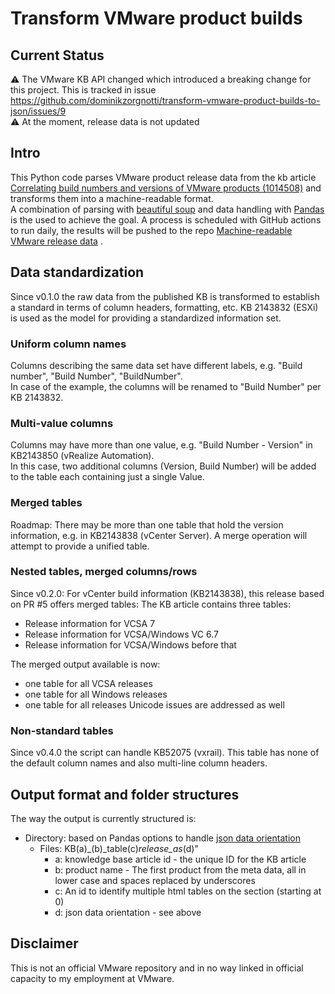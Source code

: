 # Transform VMware product builds

## Current Status
⚠️  The VMware KB API changed which introduced a breaking change for this project. This is tracked in issue https://github.com/dominikzorgnotti/transform-vmware-product-builds-to-json/issues/9  
⚠️ At the moment, release data is not updated

## Intro

This Python code parses VMware product release data from the kb
article [Correlating build numbers and versions of VMware products (1014508)](https://kb.vmware.com/s/article/1014508?lang=en_US)
and transforms them into a machine-readable format.  
A combination of parsing with [beautiful soup](https://www.crummy.com/software/BeautifulSoup/bs4/doc/) and data handling
with [Pandas](https://pandas.pydata.org/) is the used to achieve the goal. A process is scheduled with GitHub actions to
run daily, the results will be pushed to the
repo [Machine-readable VMware release data](https://github.com/dominikzorgnotti/vmware_product_releases_machine-readable)
.

## Data standardization

Since v0.1.0 the raw data from the published KB is transformed to establish a standard in terms of column headers,
formatting, etc. KB 2143832 (ESXi) is used as the model for providing a standardized information set.

### Uniform column names

Columns describing the same data set have different labels, e.g. "Build number", "Build Number", "BuildNumber".  
In case of the example, the columns will be renamed to "Build Number" per KB 2143832.

### Multi-value columns

Columns may have more than one value, e.g. "Build Number - Version" in KB2143850 (vRealize Automation).  
In this case, two additional columns (Version, Build Number) will be added to the table each containing just a single
Value.

### Merged tables

Roadmap: There may be more than one table that hold the version information, e.g. in KB2143838 (vCenter Server). A merge
operation will attempt to provide a unified table.

### Nested tables, merged columns/rows

Since v0.2.0: For vCenter build information (KB2143838), this release based on PR #5 offers merged tables:
The KB article contains three tables:

- Release information for VCSA 7
- Release information for VCSA/Windows VC 6.7
- Release information for VCSA/Windows before that

The merged output available is now:

- one table for all VCSA releases
- one table for all Windows releases
- one table for all releases Unicode issues are addressed as well

### Non-standard tables

Since v0.4.0 the script can handle KB52075 (vxrail). This table has none of the default column names and also multi-line
column headers.

## Output format and folder structures

The way the output is currently structured is:

- Directory: based on Pandas options to
  handle [json data orientation](https://pandas.pydata.org/pandas-docs/stable/reference/api/pandas.DataFrame.to_json.html)
    - Files: KB(a)_(b)_table(c)_release_as_(d)"
        - a: knowledge base article id - the unique ID for the KB article
        - b: product name - The first product from the meta data, all in lower case and spaces replaced by underscores
        - c: An id to identify multiple html tables on the section (starting at 0)
        - d: json data orientation - see above

## Disclaimer

This is not an official VMware repository and in no way linked in official capacity to my employment at VMware.
